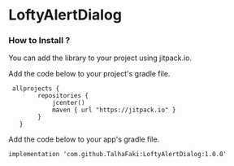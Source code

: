 # LoftyAlertDialog


### How to Install ?

You can add the library to your project using jitpack.io.

Add the code below to your project's gradle file.
```
 allprojects {
        repositories {
            jcenter()
            maven { url "https://jitpack.io" }
        }
   }
```

Add the code below to your app's gradle file.
```
implementation 'com.github.TalhaFaki:LoftyAlertDialog:1.0.0'

```
